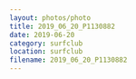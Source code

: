 ```yaml
---
layout: photos/photo
title: 2019_06_20_P1130882
date: 2019-06-20
category: surfclub
location: surfclub
filename: 2019_06_20_P1130882
---
```

